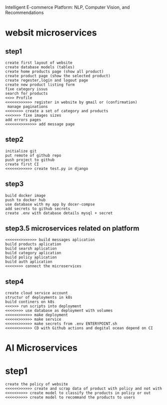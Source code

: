 Intelligent E-commerce Platform: NLP, Computer Vision, and Recommendations

# websit microservices
## step1
    create first layout of website
    create database models (tables)
    create home products page (show all product)
    create product page (show the selected product)
    create regester,login and logout page
    create new product listing form
    fixe category issus
    search for products
    <<>> Profile 
    <<<<<<>>>>>> register in website by gmail or (confirmation)
     manage paginations
    <<<<>>>> create a set of category and products 
    <<<>>>> fixe images sizes
    add errors pages
    <<<<<<<>>>>>>> add message page

## step2
    initialize git
    put remote of github repo
    push project to github
    create first CI
    <<<<<<>>>>>> create test.py in django

## step3

    build docker image
    push to docker hub
	use database with my app by docer-compse
    add secrets to github secrets
    create .env with database details mysql + secret

## step3.5 microservices related on platform
    <<<<<<<>>>>>>> build messages aplication
    build products aplication
    build searsh aplication
    build category aplication
    build policy aplication
    build auth aplication
    <<<<>>>> connect the microservices

## step4
    create cloud service account
    structur of deployments in k8s
    build continers on k8s
	<<<>>> run scripts into deployment
	<<<<>>>> use database as deployment with volumes
    <<<<<<>>>>>> make deployment
    <<<<<<>>>>>> make service 
    <<<<<<>>>>>> make secrets from .env ENTERYPOINT.sh
    <<<<<<>>>>>> CD with Github actions and degital ocean depend on CI


# AI Microservices
# step1
    create the policy of website
    <<<<<<>>>>>> create and scrap data of product with policy and not with
    <<<<<>>>>> create model to classify the products in policy or out
    <<<<<>>>>> create model to recommand the products to users


